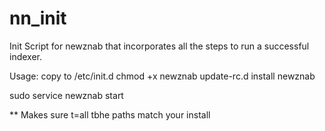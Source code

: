 nn_init
=======

Init Script for newznab that incorporates all the steps to run a successful indexer.

Usage:
  copy to /etc/init.d
  chmod +x newznab
  update-rc.d install newznab
  
  sudo service newznab start
  
  ** Makes sure t=all tbhe paths match your install
